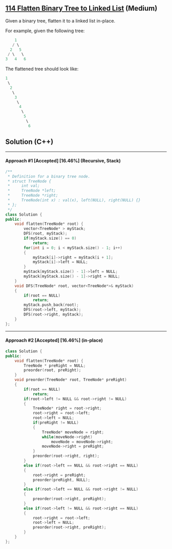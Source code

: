 ## [114 Flatten Binary Tree to Linked List](https://leetcode.com/problems/flatten-binary-tree-to-linked-list/) (Medium)

Given a binary tree, flatten it to a linked list in-place.

For example, given the following tree:

```c++
    1
   / \
  2   5
 / \   \
3   4   6
```

The flattened tree should look like:

```c++
1
 \
  2
   \
    3
     \
      4
       \
        5
         \
          6
```

## Solution (C++)

------

#### Approach #1  [Accepted] [16.46%] (Recursive, Stack)

```c++
/**
 * Definition for a binary tree node.
 * struct TreeNode {
 *     int val;
 *     TreeNode *left;
 *     TreeNode *right;
 *     TreeNode(int x) : val(x), left(NULL), right(NULL) {}
 * };
 */
class Solution {
public:
    void flatten(TreeNode* root) {
        vector<TreeNode* > myStack;
        DFS(root, myStack);
        if(myStack.size() == 0)
            return;
        for(int i = 0; i < myStack.size() - 1; i++)
        {
            myStack[i]->right = myStack[i + 1];
            myStack[i]->left = NULL;
        }
        myStack[myStack.size() - 1]->left = NULL;
        myStack[myStack.size() - 1]->right = NULL;
    }
    void DFS(TreeNode* root, vector<TreeNode*>& myStack)
    {
        if(root == NULL)
            return;
        myStack.push_back(root);
        DFS(root->left, myStack);
        DFS(root->right, myStack);
    }
};
```

---

#### Approach #2  [Accepted] [16.46%] (in-place)

```c++
class Solution {
public:
    void flatten(TreeNode* root) {
        TreeNode * preRight = NULL;
        preorder(root, preRight);
    }
    void preorder(TreeNode* root, TreeNode* preRight)
    {
        if(root == NULL)
            return;
        if(root->left != NULL && root->right != NULL)
        {
            TreeNode* right = root->right;
            root->right = root->left;
            root->left = NULL;
            if(preRight != NULL)
            {
                TreeNode* moveNode = right;
                while(moveNode->right)
                    moveNode = moveNode->right;
                moveNode->right = preRight;
            }
            preorder(root->right, right);
        }
        else if(root->left == NULL && root->right == NULL)
        {
            root->right = preRight;
            preorder(preRight, NULL);
        }
        else if(root->left == NULL && root->right != NULL)
        {
            preorder(root->right, preRight);
        }
        else if(root->left != NULL && root->right == NULL)
        {
            root->right = root->left;
            root->left = NULL;
            preorder(root->right, preRight);
        }
    }
};
```

